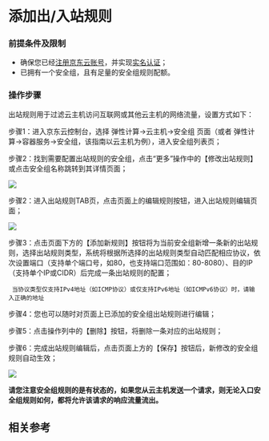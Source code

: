 # 添加出/入站规则

### 前提条件及限制

- 确保您已经[注册京东云账号](https://user.jdcloud.com/register?returnUrl=https%3A%2F%2Fwww.jdcloud.com%2F)，并实现[实名认证](https://docs.jdcloud.com/cn/real-name-verification/introduction)；
- 已拥有一个安全组，且有足量的安全组规则配额。

### 操作步骤

出站规则用于过滤云主机访问互联网或其他云主机的网络流量，设置方式如下：

步骤1：进入京东云控制台，选择 弹性计算->云主机->安全组 页面（或者 弹性计算->容器服务->安全组，该指南以云主机为例），进入安全组列表页；

步骤2：找到需要配置出站规则的安全组，点击“更多”操作中的【修改出站规则】或点击安全组名称跳转到其详情页面；

![](/image/Networking/Virtual-Private-Cloud/Operation-Guide/Security-Group-Configuration/Step6.png)



步骤2：进入出站规则TAB页，点击页面上的编辑规则按钮，进入出站规则编辑页面；

![](/image/Networking/Virtual-Private-Cloud/Operation-Guide/Security-Group-Configuration/Step7.png)



步骤3：点击页面下方的【添加新规则】按钮将为当前安全组新增一条新的出站规则，选择出站规则类型，系统将根据所选择的出站规则类型自动匹配相应协议，依次设置端口（支持单个端口号，如80，也支持端口范围如：80-8080）、目的IP（支持单个IP或CIDR）后完成一条出站规则的配置；

     当协议类型仅支持IPv4地址（如ICMP协议）或仅支持IPv6地址（如ICMPv6协议）时，请输入正确的地址
     
步骤4：您也可以随时对页面上已添加的安全组出站规则进行编辑；

步骤5：点击操作列中的【删除】按钮，将删除一条对应的出站规则；

步骤6：完成出站规则编辑后，点击页面上方的【保存】按钮后，新修改的安全组规则自动生效；

![](/image/Networking/Virtual-Private-Cloud/Operation-Guide/Security-Group-Configuration/Step8.png)



**请您注意安全组规则的是有状态的，如果您从云主机发送一个请求，则无论入口安全组规则如何，都将允许该请求的响应流量流出。**

## 相关参考
